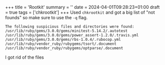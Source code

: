 +++
title = 'Rootkit'
summary = ''
date = 2024-04-01T09:28:23+01:00
draft = true
tags = ['chkrootkit']
+++
Used `chkrootkit` and got a big list of "not founds" so make sure to use the `-q` flag.
```
The following suspicious files and directories were found:
/usr/lib/ruby/gems/3.0.0/gems/minitest-5.14.2/.autotest
/usr/lib/ruby/gems/3.0.0/gems/power_assert-1.2.0/.travis.yml
/usr/lib/ruby/gems/3.0.0/gems/rbs-1.0.4/.rubocop.yml
/usr/lib/ruby/vendor_ruby/rubygems/tsort/.document
/usr/lib/ruby/vendor_ruby/rubygems/optparse/.document
```


I got rid of the files
